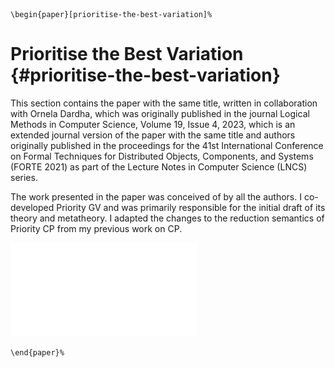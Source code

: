 <!-- markdownlint-disable MD041 -->
```{=latex}
\begin{paper}[prioritise-the-best-variation]%
```

# Prioritise the Best Variation {#prioritise-the-best-variation}

This section contains the paper with the same title, written in collaboration with Ornela Dardha, which was originally published in the journal Logical Methods in Computer Science, Volume 19, Issue 4, 2023, which is an extended journal version of the paper with the same title and authors originally published in the proceedings for the 41st International Conference on Formal Techniques for Distributed Objects, Components, and Systems (FORTE 2021) as part of the Lecture Notes in Computer Science (LNCS) series.

The work presented in the paper was conceived of by all the authors.
I co-developed Priority GV and was primarily responsible for the initial draft of its theory and metatheory.
I adapted the changes to the reduction semantics of Priority CP from my previous work on CP.

![](prioritise-the-best-variation.pdf)

```{=latex}
\end{paper}%
```
